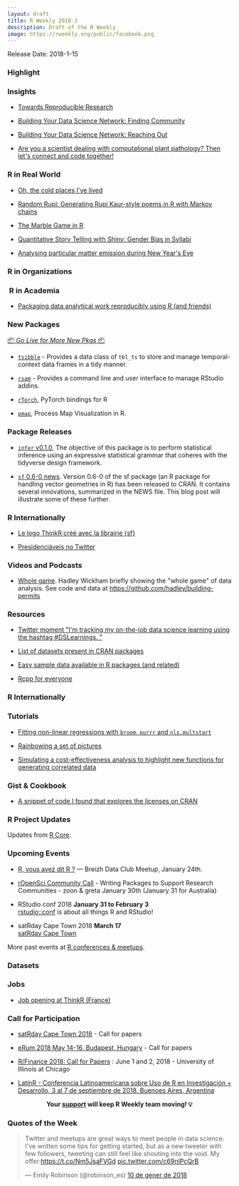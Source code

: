 ```yaml
---
layout: draft
title: R Weekly 2018-3
description: Draft of the R Weekly
image: https://rweekly.org/public/facebook.png
---
```


Release Date: 2018-1-15

###  Highlight



### Insights

+ [Towards Reproducible Research](http://www.simplyapproximate.com/posts/towards-reproducible-research/)

+ [Building Your Data Science Network: Finding Community](https://robinsones.github.io/Building-Your-Data-Science-Network-Finding-Community/)

+ [Building Your Data Science Network: Reaching Out](https://robinsones.github.io/Building-Your-Data-Science-Network-Reaching-Out/)

+ [Are you a scientist dealing with computational plant pathology? Then let's connect and code together!](http://openplantpathology.netlify.com/post/2018-01-08-first-post-community-call/)


### R in Real World

+ [Oh, the cold places I've lived](https://sharlagelfand.netlify.com/posts/oh-the-cold-places-ive-lived/)

+ [Random Rupi: Generating Rupi Kaur-style poems in R with Markov chains](http://katiejolly.io/blog/2018-01-05/random-rupi-markov-chain-poems)

+ [The Marble Game in R ](https://www.alspur.com/marble-game-in-r/)

+ [Quantitative Story Telling with Shiny: Gender Bias in Syllabi](https://www.gokhanciflikli.com/post/lse-gender/)

+ [Analysing particular matter emission during New Year's Eve](https://johannesfriedrich.github.io/2018-01-11-particular-matter-new-year/)


###  R in Organizations




###  R in Academia

+ [Packaging data analytical work reproducibly using R (and friends)](https://peerj.com/preprints/3192/)


###  New Packages

<p class="added-hostname"><a href="https://rweekly.org/live" target="_blank" class="externalLink">📦 <i>Go Live for More New Pkgs</i> 📦</a></p>

+ [`tsibble`](http://pkg.earo.me/tsibble/index.html) - Provides a data class of `tbl_ts` to store and manage temporal-context data frames in a tidy manner.

+ [`rsam`](https://github.com/yonicd/rsam) - Provides a command line and user interface to manage RStudio addins.

+ [`rTorch`](https://github.com/f0nzie/rtorch), PyTorch bindings for R 

+ [`pmap`](https://github.com/twang2218/pmap), Process Map Visualization in R.

### Package Releases

+ [`infer` v0.1.0](http://infer.netlify.com/), The objective of this package is to perform statistical inference using an expressive statistical grammar that coheres with the tidyverse design framework.

+ [`sf` 0.6-0 news](http://r-spatial.org/r/2018/01/08/sf-0.6-0.html). Version 0.6-0 of the sf package (an R package for handling vector geometries in R) has been released to CRAN. It contains several innovations, summarized in the NEWS file. This blog post will illustrate some of these further.


###  R Internationally

+ [Le logo ThinkR créé avec la librairie {sf}](https://thinkr.fr/logo-thinkr-cree-avec-librairie-sf/)

+ [Presidenciáveis no Twitter](https://medium.com/@ghcarvalho/presidenci%C3%A1veis-no-twitter-5fa2a7ec144b)

###  Videos and Podcasts

+ [Whole game](https://www.youtube.com/watch?v=go5Au01Jrvs). Hadley Wickham briefly showing the "whole game" of data analysis. See code and data at https://github.com/hadley/building-permits


###  Resources

+ [Twitter moment "I'm tracking my on-the-job data science learning using the hashtag #DSLearnings. "](https://twitter.com/i/moments/950921593236131841)

+ [List of datasets present in CRAN packages](https://vincentarelbundock.github.io/Rdatasets/datasets.html)

+ [Easy sample data available in R packages (and related) ](https://gist.github.com/zross/6f1b1569512be06f5fb571cc425202bc)

+ [Rcpp for everyone](https://teuder.github.io/rcpp4everyone_en/)

### R Internationally



###  Tutorials

+ [Fitting non-linear regressions with `broom`, `purrr` and `nls.multstart`](https://padpadpadpad.github.io/post/fitting-non-linear-regressions-with-broom-purrr-and-nls.multstart/)

+ [Rainbowing a set of pictures](http://www.masalmon.eu/2018/01/07/rainbowing/)

+ [Simulating a cost-effectiveness analysis to highlight new functions for generating correlated data](https://www.rdatagen.net/post/generating-correlated-data-for-a-simulated-cost-effectiveness-analysis/)

<!--<div class="post-more-begin"></div><div class="post-more-end"></div>-->

### Gist & Cookbook

+ [A snippet of code I found that explores the licenses on CRAN ](https://gist.github.com/njtierney)


###  R Project Updates

Updates from [R Core](http://developer.r-project.org/blosxom.cgi/R-devel/NEWS):


###  Upcoming Events

+ [R, vous avez dit R ?](https://www.meetup.com/fr-FR/Breizh-Data-Club/events/246482043/) — Breizh Data Club Meetup, January 24th. 

+ [rOpenSci Community Call](https://ropensci.org/blog/2018/01/03/comm-call-v15/) - Writing Packages to Support Research Communities - zoon & greta
January 30th (January 31 for Australia)

+ RStudio conf 2018 **January 31 to February 3** <br />
[rstudio::conf](https://www.rstudio.com/conference/) is about all things R and RStudio!

+ satRday Cape Town 2018 **March 17** <br />
[satRday Cape Town](http://capetown2018.satrdays.org/)

<!-- + R/Finance 2018 **June 1 and 2** <br />
[Applied Finance with R](http://www.rinfinance.com).

+ [CascadiaRConf](https://cascadiarconf.com/) **June 2, 2018**
Portland, OR, US

+ [7eme Rencontres R](https://r2018-rennes.sciencesconf.org/)  **5 & 6 July 2018** <br />
Rennes - Agrocampus

+ useR! 2018 **July 10, 2018** <br />
The annual useR! conference is the main meeting of the international R user and developer community. -->

More past events at [R conferences & meetups](https://conf.rweekly.org).

### Datasets




### Jobs

+ [Job opening at ThinkR (France)](https://thinkr.fr/rejoindre-thinkr/)

###  Call for Participation

+ [satRday Cape Town 2018](http://capetown2018.satrdays.org/#callforpapers) - Call for papers

+ [eRum 2018 May 14-16, Budapest, Hungary](http://2018.erum.io/#cfp) - Call for papers

+ [R/Finance 2018: Call for Papers](http://blog.fosstrading.com/2018/01/rfinance-2018-call-for-papers.html) : June 1 and 2, 2018 - University of Illinois at Chicago

+ [LatinR - Conferencia Latinoamericana sobre Uso de R en Investigación + Desarrollo, 3 al 7 de septiembre de 2018, Buenoes Aires, Argentina](http://47jaiio.sadio.org.ar/index.php?q=node/125)

<p class="hide-support added-hostname support-rweekly" style="text-align: center;font-weight: bold;">Your <a class="non-visited externalLink" href="https://www.patreon.com/rweekly" onclick="pas(this)">support</a> will keep R Weekly team moving! 💡</p>

###  Quotes of the Week

<blockquote class="twitter-tweet" data-lang="ca"><p lang="en" dir="ltr">Twitter and meetups are great ways to meet people in data science. I&#39;ve written some tips for getting started, but as a new tweeter with few followers, tweeting can still feel like shouting into the void. My offer:<a href="https://t.co/Nm5JsaFVGd">https://t.co/Nm5JsaFVGd</a> <a href="https://t.co/c69nIPcQrB">pic.twitter.com/c69nIPcQrB</a></p>&mdash; Emily Robinson (@robinson_es) <a href="https://twitter.com/robinson_es/status/951204061151408128?ref_src=twsrc%5Etfw">10 de gener de 2018</a></blockquote>
